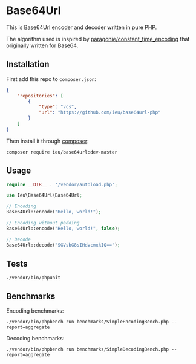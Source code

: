 # Base64Url

This is [Base64Url](https://tools.ietf.org/html/rfc4648#section-5) encoder and decoder written in pure PHP.

The algorithm used is inspired by [paragonie/constant_time_encoding](https://github.com/paragonie/constant_time_encoding/blob/master/src/Base64.php) that originally written for Base64.

## Installation
First add this repo to `composer.json`:
```json
{
    "repositories": [
        {
            "type": "vcs",
            "url": "https://github.com/ieu/base64url-php"
        }
    ]
}
```
Then install it through [composer](https://getcomposer.org/download/):
```shell
composer require ieu/base64url:dev-master
```

## Usage

```php
require __DIR__ . '/vendor/autoload.php';

use Ieu\Base64Url\Base64Url;

// Encoding
Base64Url::encode("Hello, world!");

// Encoding without padding
Base64Url::encode("Hello, world!", false);

// Decode
Base64Url::decode("SGVsbG8sIHdvcmxkIQ==");
```

## Tests

```shell script
./vendor/bin/phpunit
```

## Benchmarks

Encoding benchmarks:
```shell script
./vendor/bin/phpbench run benchmarks/SimpleEncodingBench.php --report=aggregate
```

Decoding benchmarks:
```shell script
./vendor/bin/phpbench run benchmarks/SimpleDecodingBench.php --report=aggregate
```
